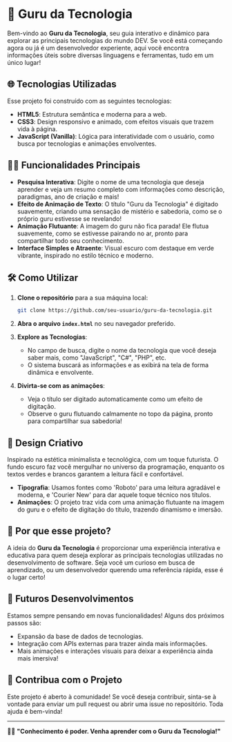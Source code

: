 
# 🚀 Guru da Tecnologia

Bem-vindo ao **Guru da Tecnologia**, seu guia interativo e dinâmico para explorar as principais tecnologias do mundo DEV. Se você está começando agora ou já é um desenvolvedor experiente, aqui você encontra informações úteis sobre diversas linguagens e ferramentas, tudo em um único lugar!

## 🌐 Tecnologias Utilizadas

Esse projeto foi construído com as seguintes tecnologias:

- **HTML5**: Estrutura semântica e moderna para a web.
- **CSS3**: Design responsivo e animado, com efeitos visuais que trazem vida à página.
- **JavaScript (Vanilla)**: Lógica para interatividade com o usuário, como busca por tecnologias e animações envolventes.

## 🧙‍♂️ Funcionalidades Principais

- **Pesquisa Interativa**: Digite o nome de uma tecnologia que deseja aprender e veja um resumo completo com informações como descrição, paradigmas, ano de criação e mais!
- **Efeito de Animação de Texto**: O título "Guru da Tecnologia" é digitado suavemente, criando uma sensação de mistério e sabedoria, como se o próprio guru estivesse se revelando!
- **Animação Flutuante**: A imagem do guru não fica parada! Ele flutua suavemente, como se estivesse pairando no ar, pronto para compartilhar todo seu conhecimento.
- **Interface Simples e Atraente**: Visual escuro com destaque em verde vibrante, inspirado no estilo técnico e moderno.

## 🛠️ Como Utilizar

1. **Clone o repositório** para a sua máquina local:

   ```bash
   git clone https://github.com/seu-usuario/guru-da-tecnologia.git
   ```

2. **Abra o arquivo `index.html`** no seu navegador preferido.

3. **Explore as Tecnologias**:
   - No campo de busca, digite o nome da tecnologia que você deseja saber mais, como "JavaScript", "C#", "PHP", etc.
   - O sistema buscará as informações e as exibirá na tela de forma dinâmica e envolvente.
  
4. **Divirta-se com as animações**:
   - Veja o título ser digitado automaticamente como um efeito de digitação.
   - Observe o guru flutuando calmamente no topo da página, pronto para compartilhar sua sabedoria!

## 🎨 Design Criativo

Inspirado na estética minimalista e tecnológica, com um toque futurista. O fundo escuro faz você mergulhar no universo da programação, enquanto os textos verdes e brancos garantem a leitura fácil e confortável.

- **Tipografia**: Usamos fontes como 'Roboto' para uma leitura agradável e moderna, e 'Courier New' para dar aquele toque técnico nos títulos.
- **Animações**: O projeto traz vida com uma animação flutuante na imagem do guru e o efeito de digitação do título, trazendo dinamismo e imersão.

## 🤔 Por que esse projeto?

A ideia do **Guru da Tecnologia** é proporcionar uma experiência interativa e educativa para quem deseja explorar as principais tecnologias utilizadas no desenvolvimento de software. Seja você um curioso em busca de aprendizado, ou um desenvolvedor querendo uma referência rápida, esse é o lugar certo!

## 🚩 Futuros Desenvolvimentos

Estamos sempre pensando em novas funcionalidades! Alguns dos próximos passos são:

- Expansão da base de dados de tecnologias.
- Integração com APIs externas para trazer ainda mais informações.
- Mais animações e interações visuais para deixar a experiência ainda mais imersiva!

## 🤝 Contribua com o Projeto

Este projeto é aberto à comunidade! Se você deseja contribuir, sinta-se à vontade para enviar um pull request ou abrir uma issue no repositório. Toda ajuda é bem-vinda!

---

🧙‍♂️ **"Conhecimento é poder. Venha aprender com o Guru da Tecnologia!"**
